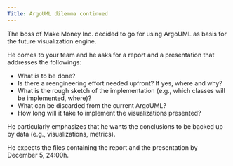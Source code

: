 ```yaml
---
Title: ArgoUML dilemma continued
---
```


The boss of Make Money Inc. decided to go for using ArgoUML as basis for the future visualization engine.

He comes to your team and he asks for a report and a presentation that addresses the followings:

-  What is to be done?
-  Is there a reengineering effort needed upfront? If yes, where and why?
-  What is the rough sketch of the implementation (e.g., which classes will be implemented, where)?
-  What can be discarded from the current ArgoUML?
-  How long will it take to implement the visualizations presented?

He particularly emphasizes that he wants the conclusions to be backed up by data (e.g., visualizations, metrics).

He expects the files containing the report and the presentation by December 5, 24:00h.
